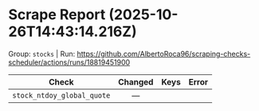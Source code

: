 # Scrape Report (2025-10-26T14:43:14.216Z)

Group: `stocks`  |  Run: https://github.com/AlbertoRoca96/scraping-checks-scheduler/actions/runs/18819451900

| Check | Changed | Keys | Error |
|---|:---:|:--|:--|
| `stock_ntdoy_global_quote` | — |  |  |
